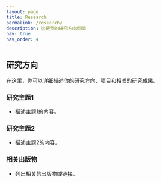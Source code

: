 ```yaml
---
layout: page
title: Research
permalink: /research/
description: 这是我的研究方向页面
nav: true
nav_order: 4
---
```


## 研究方向

在这里，你可以详细描述你的研究方向、项目和相关的研究成果。

### 研究主题1
- 描述主题1的内容。

### 研究主题2
- 描述主题2的内容。

### 相关出版物
- 列出相关的出版物或链接。
